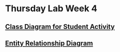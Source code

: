 # Thursday Lab Week 4
## [Class Diagram for Student Activity](https://drive.google.com/file/d/19hA2VPU3_aeYgvhJEiuyss61pjT5vwm0/view?usp=sharing)


## [Entity Relationship Diagram](https://drive.google.com/file/d/1tUmzLKKe6DZ2WcXK4sSh8b0jgxBV3Q4X/view?usp=sharing)
